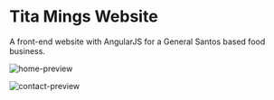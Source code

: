 Tita Mings Website
==============

A front-end website with AngularJS for a General Santos based food business.

![home-preview](http://i.imgur.com/OEs7jQ9.png)

![contact-preview](http://i.imgur.com/w3w6jBJ.png)